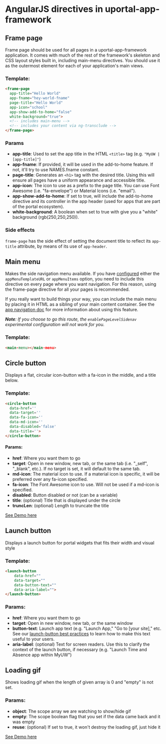 # AngularJS directives in uportal-app-framework

## Frame page

Frame page should be used for all pages in a uportal-app-framework application. It comes with much of the rest of the framework's skeleton and CSS layout styles built in, including main-menu directives. You should use it as the outermost element for
each of your application's main views.

### Template:

```html
<frame-page
  app-title="Hello World"
  app-fname="hey-world-fname"
  page-title="Hello World"
  app-icon="school"
  app-show-add-to-home="false"
  white-background="true">
  <!-- includes main-menu -->
  <!-- includes your content via ng-transclude -->
</frame-page>
```

### Params

* **app-title**: Used to set the app title in the HTML `<title>` tag (e.g. `"MyUW | [app-title]"`)
* **app-fname**: If provided, it will be used in the add-to-home feature. If not, it'll try to use NAMES.fname constant.
* **page-title**: Generates an `<h1>` tag with the desired title. Using this will ensure all pages have a uniform appearance and accessible title.
* **app-icon**: The icon to use as a prefix to the page title. You can use Font Awesome (i.e. "fa-envelope") or Material Icons (i.e. "email").
* **app-show-add-to-home**: If set to true, will include the add-to-home directive and its controller in the app header (used for apps that are part of the portal ecosystem).
* **white-background**: A boolean when set to true with give you a "white" background (rgb(250,250,250)).

### Side effects

`frame-page` has the side effect of setting the document title to reflect its `app-title` attribute, by means of its use of `app-header`.

## Main menu

Makes the side navigation menu available. If you have [configured](configuration.md) either the `appMenuTemplateURL` or `appMenuItems` option, you need to include this directive on every page where you want navigation. For this reason, using the frame-page directive for all your pages is recommended.

If you really want to build things your way, you can include the main menu by placing it in HTML as a sibling of your main content container. See the [app navigation doc](configurable-menu.md) for more information about using this feature.

_**Note**: If you choose to go this route, the `enablePageLevelSidenav` experimental configuration will not work for you._

### Template:

```html
<main-menu></main-menu>
```

## Circle button

Displays a flat, circular icon-button with a fa-icon in the middle, and a title below.

### Template:

```html
<circle-button
  data-href=''
  data-target=''
  data-fa-icon=''
  data-md-icon=''
  data-disabled='false'
  data-title=''>
</circle-button>
```

#### Params:

* **href**: Where you want them to go
* **target**: Open in new window, new tab, or the same tab (i.e. "\_self", "\_blank", etc.). If no target is set, it will default to the same tab.
* **md-icon**: The material icon to use. If a material icon is specific, it will be preferred over any fa-icon specified.
* **fa-icon**: The Font Awesome icon to use. Will not be used if a md-icon is specified.
* **disabled**: Button disabled or not (can be a variable)
* **title**: (optional) Title that is displayed under the circle
* **truncLen**: (optional) Length to truncate the title

<a href='#/demo' class='docs-button'>See Demo here</a>

## Launch button

Displays a launch button for portal widgets that fits their width and visual style

### Template:

```html
<launch-button
	data-href=""
	data-target=""
	data-button-text=""
	data-aria-label="">
</launch-button>
```

### Params:

* **href**: Where you want them to go
* **target**: Open in new window, new tab, or the same window
* **button-text**: Launch app text (e.g. "Launch App," "Go to \[your site]," etc. See our
[launch-button best practices](http://uportal-project.github.io/uportal-home/latest/#/md/widget-launch-button) to
learn how to make this text useful to your users.
* **aria-label**: (optional) Text for screen readers. Use this to clarify the context of the launch button, if necessary (e.g. "Launch Time and Absence app within MyUW")

## Loading gif

Shows loading gif when the length of given array is 0 and "empty" is not set.

### Params:

+ **object**: The scope array we are watching to show/hide gif
+ **empty**: The scope boolean flag that you set if the data came back and it was empty
+ **reuse**: (optional) If set to true, it won't destroy the loading gif, just hide it

<a href='#/demo' class='docs-button'>See Demo here</a>
